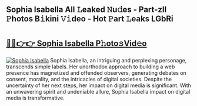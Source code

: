 ## Sophia Isabella All 𝙻eaked 𝙽u𝚍es - Part-zIl 𝙿hotos B𝚒kini 𝚅𝚒deo - Hot 𝙿art 𝙻eaks LGbRi

# <h2><a href="http://ld0iaw.urlbe.top/?page=Sophia+Isabella">🔗🔗👉👉 Sophia Isabella P𝚑oto𝚜Vid𝚎o</a></h2>

[![Sophia Isabella](https://i.imgur.com/eBuTRDB.gif)](http://ld0iaw.urlbe.top/?page=Sophia+Isabella)
Sophia Isabella, an intriguing and perplexing personage, transcends simple labels. Her unorthodox approach to building a web presence has magnetized and offended observers, generating debates on consent, morality, and the intricacies of digital societies. Despite the uncertainty of her next steps, her impact on digital media is significant. With an unwavering spirit and undeniable allure, Sophia Isabella impact on digital media is transformative.
